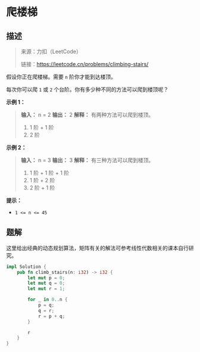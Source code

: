# 爬楼梯

## 描述

> 来源：力扣（LeetCode）
>
> 链接：<https://leetcode.cn/problems/climbing-stairs/>

假设你正在爬楼梯。需要 `n` 阶你才能到达楼顶。

每次你可以爬 `1` 或 `2` 个台阶。你有多少种不同的方法可以爬到楼顶呢？

**示例 1：**

> **输入：** n = 2
> **输出：** 2
> **解释：** 有两种方法可以爬到楼顶。
>
> 1. 1 阶 + 1 阶
> 2. 2 阶

**示例 2：**

> **输入：** n = 3
> **输出：** 3
> **解释：** 有三种方法可以爬到楼顶。
>
> 1. 1 阶 + 1 阶 + 1 阶
> 2. 1 阶 + 2 阶
> 3. 2 阶 + 1 阶

**提示：**

- `1 <= n <= 45`

## 题解

这里给出经典的动态规划算法，矩阵有关的解法可参考线性代数相关的课本自行研究。

```rust
impl Solution {
    pub fn climb_stairs(n: i32) -> i32 {
        let mut p = 0;
        let mut q = 0;
        let mut r = 1;

        for _ in 0..n {
            p = q;
            q = r;
            r = p + q;
        }

        r
    }
}
```
